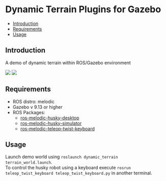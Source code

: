 # Dynamic Terrain Plugins for Gazebo

* [Introduction](#introduction)
* [Requirements](#requirements)
* [Usage](#usage)

## Introduction
A demo of dynamic terrain within ROS/Gazebo environment

![](./misc/scene_dynamic_terrain_no_smooth_1.gif) ![](./misc/scene_dynamic_terrain_no_smooth_2.gif)

## Requirements

* ROS distro: melodic
* Gazebo v 9.13 or higher
* ROS Packages:
  - [ros-melodic-husky-desktop](https://wiki.ros.org/husky_desktop)
  - [ros-melodic-husky-simulator](http://wiki.ros.org/husky_gazebo)
  - [ros-melodic-teleop-twist-keyboard](http://wiki.ros.org/teleop_twist_keyboard)

## Usage
Launch demo world using ```roslaunch dynamic_terrain terrain_world.launch```.  
To control the husky robot using a keyboard execute ```rosrun teleop_twist_keyboard teleop_twist_keyboard.py``` in another terminal.
